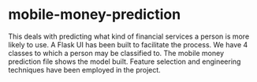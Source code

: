 # mobile-money-prediction
This deals with predicting what kind of financial services a person is more likely to use. 
A Flask UI has been built to facilitate the process.
We have 4 classes to which a person may be classified to. 
The mobile money prediction file shows the model built. 
Feature selection and engineering techniques have been employed in the project.
